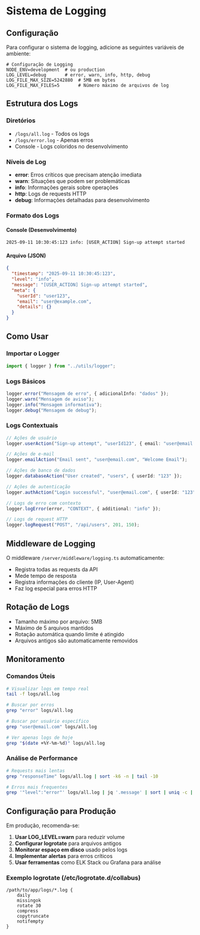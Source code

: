 # Sistema de Logging

## Configuração

Para configurar o sistema de logging, adicione as seguintes variáveis de ambiente:

```env
# Configuração de Logging
NODE_ENV=development  # ou production
LOG_LEVEL=debug       # error, warn, info, http, debug
LOG_FILE_MAX_SIZE=5242880  # 5MB em bytes
LOG_FILE_MAX_FILES=5       # Número máximo de arquivos de log
```

## Estrutura dos Logs

### Diretórios
- `/logs/all.log` - Todos os logs
- `/logs/error.log` - Apenas erros
- Console - Logs coloridos no desenvolvimento

### Níveis de Log
- **error**: Erros críticos que precisam atenção imediata
- **warn**: Situações que podem ser problemáticas
- **info**: Informações gerais sobre operações
- **http**: Logs de requests HTTP
- **debug**: Informações detalhadas para desenvolvimento

### Formato dos Logs

#### Console (Desenvolvimento)
```
2025-09-11 10:30:45:123 info: [USER_ACTION] Sign-up attempt started
```

#### Arquivo (JSON)
```json
{
  "timestamp": "2025-09-11 10:30:45:123",
  "level": "info",
  "message": "[USER_ACTION] Sign-up attempt started",
  "meta": {
    "userId": "user123",
    "email": "user@example.com",
    "details": {}
  }
}
```

## Como Usar

### Importar o Logger
```typescript
import { logger } from "../utils/logger";
```

### Logs Básicos
```typescript
logger.error("Mensagem de erro", { adicionalInfo: "dados" });
logger.warn("Mensagem de aviso");
logger.info("Mensagem informativa");
logger.debug("Mensagem de debug");
```

### Logs Contextuais
```typescript
// Ações de usuário
logger.userAction("Sign-up attempt", "userId123", { email: "user@email.com" });

// Ações de e-mail
logger.emailAction("Email sent", "user@email.com", "Welcome Email");

// Ações de banco de dados
logger.databaseAction("User created", "users", { userId: "123" });

// Ações de autenticação
logger.authAction("Login successful", "user@email.com", { userId: "123" });

// Logs de erro com contexto
logger.logError(error, "CONTEXT", { additional: "info" });

// Logs de request HTTP
logger.logRequest("POST", "/api/users", 201, 150);
```

## Middleware de Logging

O middleware `/server/middleware/logging.ts` automaticamente:
- Registra todas as requests da API
- Mede tempo de resposta
- Registra informações do cliente (IP, User-Agent)
- Faz log especial para erros HTTP

## Rotação de Logs

- Tamanho máximo por arquivo: 5MB
- Máximo de 5 arquivos mantidos
- Rotação automática quando limite é atingido
- Arquivos antigos são automaticamente removidos

## Monitoramento

### Comandos Úteis

```bash
# Visualizar logs em tempo real
tail -f logs/all.log

# Buscar por erros
grep "error" logs/all.log

# Buscar por usuário específico
grep "user@email.com" logs/all.log

# Ver apenas logs de hoje
grep "$(date +%Y-%m-%d)" logs/all.log
```

### Análise de Performance
```bash
# Requests mais lentas
grep "responseTime" logs/all.log | sort -k6 -n | tail -10

# Erros mais frequentes
grep '"level":"error"' logs/all.log | jq '.message' | sort | uniq -c | sort -nr
```

## Configuração para Produção

Em produção, recomenda-se:

1. **Usar LOG_LEVEL=warn** para reduzir volume
2. **Configurar logrotate** para arquivos antigos
3. **Monitorar espaço em disco** usado pelos logs
4. **Implementar alertas** para erros críticos
5. **Usar ferramentas** como ELK Stack ou Grafana para análise

### Exemplo logrotate (/etc/logrotate.d/collabus)
```
/path/to/app/logs/*.log {
    daily
    missingok
    rotate 30
    compress
    copytruncate
    notifempty
}
```

